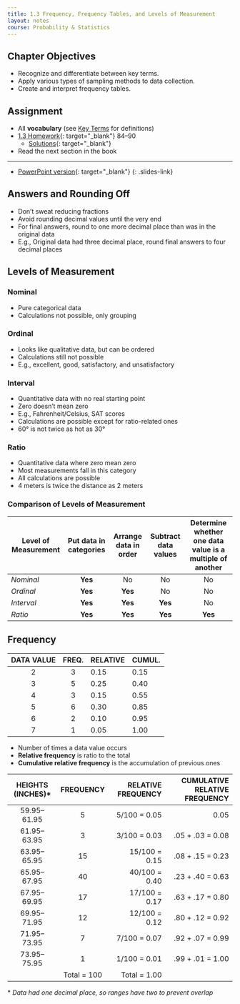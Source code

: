 ```yaml
---
title: 1.3 Frequency, Frequency Tables, and Levels of Measurement
layout: notes
course: Probability & Statistics
---
```


## Chapter Objectives

- Recognize and differentiate between key terms.
- Apply various types of sampling methods to data collection.
- Create and interpret frequency tables.

## Assignment

- All **vocabulary** (see [Key Terms](https://openstax.org/books/statistics/pages/1-key-terms) for definitions)
- [1.3 Homework](https://openstax.org/books/statistics/pages/1-homework#fs-idm8238960){: target="_blank"} 84–90
  - [Solutions](https://manville.instructure.com/courses/5660/files?preview=780645){: target="_blank"}
- Read the next section in the book

---

- [PowerPoint version](https://1drv.ms/p/c/c4097c61e06a2b97/EYaMcytRmPtMql5OuSTTozABQJWoLQ_XzY0PlMpfHYTkWQ?e=TsYBS6){: target="_blank"}
{: .slides-link}

## Answers and Rounding Off

- Don’t sweat reducing fractions
- Avoid rounding decimal values until the very end
- For final answers, round to one more decimal place than was in the original data
- E.g., Original data had three decimal place, round final answers to four decimal places

## Levels of Measurement

### Nominal

- Pure categorical data
- Calculations not possible, only grouping

### Ordinal

- Looks like qualitative data, but can be ordered
- Calculations still not possible
- E.g., excellent, good, satisfactory, and unsatisfactory

### Interval

- Quantitative data with no real starting point
- Zero doesn’t mean zero
- E.g., Fahrenheit/Celsius, SAT scores
- Calculations are possible except for ratio-related ones
- 60° is not twice as hot as 30°

### Ratio

- Quantitative data where zero mean zero
- Most measurements fall in this category
- All calculations are possible
- 4 meters is twice the distance as 2 meters

### Comparison of Levels of Measurement

| Level of Measurement | Put data in categories | Arrange data in order | Subtract data values | Determine whether one data value is a multiple of another |
| -------------------- | :--------------------: | :-------------------: | :------------------: | :-------------------------------------------------------: |
| _Nominal_            |        **Yes**         |          No           |          No          |                            No                             |
| _Ordinal_            |        **Yes**         |        **Yes**        |          No          |                            No                             |
| _Interval_           |        **Yes**         |        **Yes**        |       **Yes**        |                            No                             |
| _Ratio_              |        **Yes**         |        **Yes**        |       **Yes**        |                          **Yes**                          |

## Frequency

| DATA VALUE | FREQ. | RELATIVE | CUMUL. |
| :--------: | :---: | -------- | ------ |
|     2      |   3   | 0.15     | 0.15   |
|     3      |   5   | 0.25     | 0.40   |
|     4      |   3   | 0.15     | 0.55   |
|     5      |   6   | 0.30     | 0.85   |
|     6      |   2   | 0.10     | 0.95   |
|     7      |   1   | 0.05     | 1.00   |

- Number of times a data value occurs
- **Relative frequency** is ratio to the total
- **Cumulative relative frequency** is the accumulation of previous ones

| HEIGHTS (INCHES)* |  FREQUENCY  | RELATIVE FREQUENCY | CUMULATIVE RELATIVE FREQUENCY |
| :---------------: | :---------: | -----------------: | ----------------------------: |
|    59.95–61.95    |      5      |       5/100 = 0.05 |                          0.05 |
|    61.95–63.95    |      3      |       3/100 = 0.03 |              .05 + .03 = 0.08 |
|    63.95–65.95    |     15      |      15/100 = 0.15 |              .08 + .15 = 0.23 |
|    65.95–67.95    |     40      |      40/100 = 0.40 |              .23 + .40 = 0.63 |
|    67.95–69.95    |     17      |      17/100 = 0.17 |              .63 + .17 = 0.80 |
|    69.95–71.95    |     12      |      12/100 = 0.12 |              .80 + .12 = 0.92 |
|    71.95–73.95    |      7      |       7/100 = 0.07 |              .92 + .07 = 0.99 |
|    73.95–75.95    |      1      |       1/100 = 0.01 |              .99 + .01 = 1.00 |
|                   | Total = 100 |       Total = 1.00 |                               |

\* *Data had one decimal place, so ranges have two to prevent overlap*
